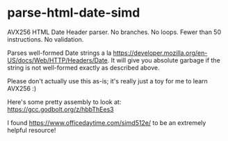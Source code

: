 # parse-html-date-simd
AVX256 HTML Date Header parser. No branches. No loops. Fewer than 50 instructions. No validation.

Parses well-formed Date strings a la https://developer.mozilla.org/en-US/docs/Web/HTTP/Headers/Date.
It will give you absolute garbage if the string is not well-formed exactly as described above.

Please don't actually use this as-is; it's really just a toy for me to learn AVX256 :)

Here's some pretty assembly to look at: https://gcc.godbolt.org/z/hbbThEes3

I found https://www.officedaytime.com/simd512e/ to be an extremely helpful resource!
